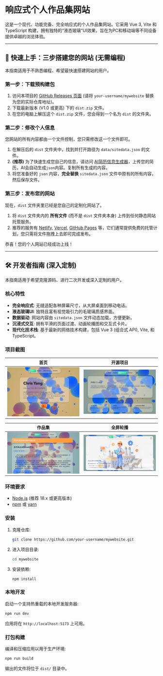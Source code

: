 # 响应式个人作品集网站

这是一个现代、功能完备、完全响应式的个人作品集网站。它采用 Vue 3, Vite 和 TypeScript 构建，拥有独特的“液态玻璃”UI效果，旨在为PC和移动端等不同设备提供卓越的浏览体验。

---

## 🚀 快速上手：三步搭建您的网站 (无需编程)

本指南适用于不熟悉编程、希望最快速搭建网站的用户。

### 第一步：下载预构建包

1.  访问本项目的 [GitHub Releases 页面](https://github.com/Gigass/configurable-resume-website-liquid-glass) (请将 `your-username/mywebsite` 替换为您的实际仓库地址)。
2.  下载最新版本 (V1.0 或更高) 下的 `dist.zip` 文件。
3.  在您的电脑上解压这个 `dist.zip` 文件，您会得到一个名为 `dist` 的文件夹。

### 第二步：修改个人信息

您网站的所有内容都由一个文件控制，您只需修改这一个文件即可。

1.  在解压后的 `dist` 文件夹中，找到并打开路径为 `data/sitedata.json` 的文件。
2.  **(推荐)** 为了快速生成您自己的信息，请访问 [AI简历信息生成器](https://www.coze.cn/store/agent/7533541654746546211?bot_id=true)，上传您的简历，AI会自动生成`json`内容。复制所有生成的内容。
3.  将您准备好的 `json` 内容，**完全替换** `sitedata.json` 文件中原有的所有内容，然后保存文件。

### 第三步：发布您的网站

现在，`dist` 文件夹里已经是您自己的定制化网站了。

1.  将 `dist` 文件夹内的 **所有文件** (而不是 `dist` 文件夹本身) 上传到任何静态网站托管服务。
2.  推荐的服务有 [Netlify](https://www.netlify.com/), [Vercel](https://vercel.com/), [GitHub Pages](https://pages.github.com/) 等，它们通常提供免费的托管计划，您只需将文件拖拽上去即可完成发布。

恭喜！您的个人网站已经成功上线！

---

## 🛠️ 开发者指南 (深入定制)

本指南适用于希望克隆源码、进行二次开发或深入定制的用户。

### 核心特性

- **完全响应式**: 无缝适配各种屏幕尺寸，从大屏桌面到移动电话。
- **液态玻璃UI**: 独特且富有视觉吸引力的毛玻璃质感界面。
- **数据驱动**: 网站内容由 `sitedata.json` 文件动态加载，方便更新。
- **沉浸式交互**: 拥有平滑的页面过渡、动画轮播图和交互式卡片。
- **现代化技术栈**: 基于最新的网络技术构建，包括 Vue 3 (组合式 API), Vite, 和 TypeScript。

### 项目截图

| 首页 | 开源项目 |
| :---: | :---: |
| ![Home Page Screenshot 1](public/screenshots/SCR-home.png) | ![Open Source Projects Screenshot](public/screenshots/SCR-opensource.png) |

| 作品集 | 全屏轮播 |
| :---: | :---: |
| ![Project Showcase Screenshot](public/screenshots/SCR-project.png) | ![Home Page Screenshot 2](public/screenshots/SCR-home2.png) |


### 环境要求

- [Node.js](https://nodejs.org/) (推荐 18.x 或更高版本)
- [npm](https://www.npmjs.com/) 或 [yarn](https://yarnpkg.com/)

### 安装

1. 克隆仓库:
   ```sh
   git clone https://github.com/your-username/mywebsite.git
   ```
2. 进入项目目录:
   ```sh
   cd mywebsite
   ```
3. 安装依赖:
   ```sh
   npm install
   ```

### 本地开发

启动一个支持热重载的本地开发服务器:
```sh
npm run dev
```
应用将在 `http://localhost:5173` 上可用。

### 打包构建

编译和压缩应用以用于生产环境:
```sh
npm run build
```
输出的文件将位于 `dist/` 目录中。
